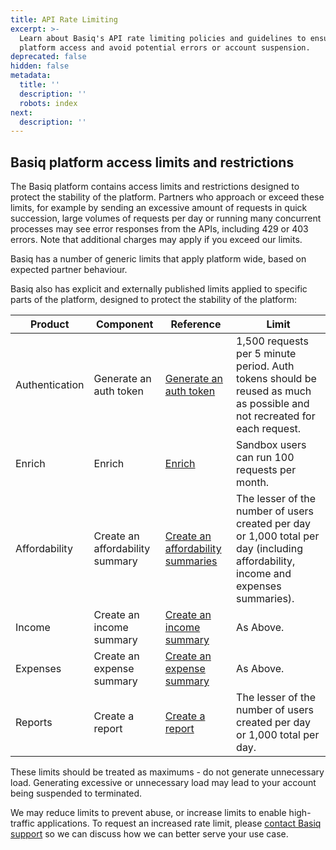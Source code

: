 ```yaml
---
title: API Rate Limiting
excerpt: >-
  Learn about Basiq's API rate limiting policies and guidelines to ensure stable
  platform access and avoid potential errors or account suspension.
deprecated: false
hidden: false
metadata:
  title: ''
  description: ''
  robots: index
next:
  description: ''
---
```

## Basiq platform access limits and restrictions

The Basiq platform contains access limits and restrictions designed to protect the stability of the platform. Partners who approach or exceed these limits, for example by sending an excessive amount of requests in quick succession, large volumes of requests per day or running many concurrent processes may see error responses from the APIs, including 429 or 403 errors. Note that additional charges may apply if you exceed our limits.

Basiq has a number of generic limits that apply platform wide, based on expected partner behaviour.

Basiq also has explicit and externally published limits applied to specific parts of the platform, designed to protect the stability of the platform:

| Product        | Component                       | Reference                                                                             | Limit                                                                                                                              |
| -------------- | ------------------------------- | ------------------------------------------------------------------------------------- | ---------------------------------------------------------------------------------------------------------------------------------- |
| Authentication | Generate an auth token          | [Generate an auth token](https://api.basiq.io/reference/posttoken)                    | 1,500 requests per 5 minute period. Auth tokens should be reused as much as possible and not recreated for each request.           |
| Enrich         | Enrich                          | [Enrich](https://api.basiq.io/reference/enrich-1)                                     | Sandbox users can run 100 requests per month.                                                                                      |
| Affordability  | Create an affordability summary | [Create an affordability summaries](https://api.basiq.io/reference/postaffordability) | The lesser of the number of users created per day or 1,000 total per day (including affordability, income and expenses summaries). |
| Income         | Create an income summary        | [Create an income summary](https://api.basiq.io/reference/postincome)                 | As Above.                                                                                                                          |
| Expenses       | Create an expense summary       | [Create an expense summary](https://api.basiq.io/reference/postexpenses)              | As Above.                                                                                                                          |
| Reports        | Create a report                 | [Create a report](https://api.basiq.io/reference/post_reports)                        | The lesser of the number of users created per day or 1,000 total per day.                                                          |

These limits should be treated as maximums - do not generate unnecessary load. Generating excessive or unnecessary load may lead to your account being suspended to terminated.

We may reduce limits to prevent abuse, or increase limits to enable high-traffic applications. To request an increased rate limit, please [contact Basiq support](https://basiq.atlassian.net/servicedesk/customer/portal/3/group/8) so we can discuss how we can better serve your use case.
